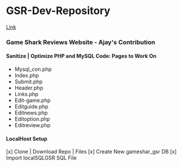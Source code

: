 # GSR-Dev-Repository
[Link](gamesharkreviews.com)

### Game Shark Reviews Website - Ajay's Contribution






#### Sanitize | Optimize PHP and MySQL Code: Pages to Work On

-	Mysql_con.php
-	Index.php
-	Submit.php
-	Header.php
-	Links.php
-	Edit-game.php
-	Editguide.php
-	Editnews.php
-	Editoption.php
-	Editreview.php

#### LocalHost Setup

[x] Clone | Download Repo | Files
[x] Create New gameshar_gsr DB
[x] Import localSQLGSR SQL File




